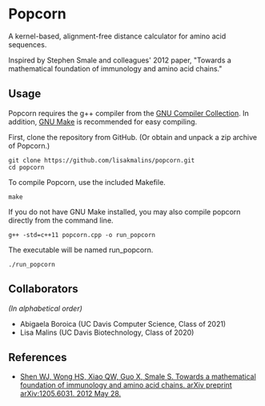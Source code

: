 # Popcorn
A kernel-based, alignment-free distance calculator for amino acid sequences.

Inspired by Stephen Smale and colleagues' 2012 paper, "Towards a mathematical foundation of immunology and amino acid chains."

## Usage
Popcorn requires the g++ compiler from the [GNU Compiler Collection](https://gcc.gnu.org/). In addition, [GNU Make](https://www.gnu.org/software/make/) is recommended for easy compiling.

First, clone the repository from GitHub. (Or obtain and unpack a zip archive of Popcorn.)
```
git clone https://github.com/lisakmalins/popcorn.git
cd popcorn
```

To compile Popcorn, use the included Makefile.
```
make
```

If you do not have GNU Make installed, you may also compile popcorn directly from the command line.
```
g++ -std=c++11 popcorn.cpp -o run_popcorn
```

The executable will be named run_popcorn.
```
./run_popcorn
```

## Collaborators
_(In alphabetical order)_
- Abigaela Boroica (UC Davis Computer Science, Class of 2021)
- Lisa Malins (UC Davis Biotechnology, Class of 2020)

## References
- [Shen WJ, Wong HS, Xiao QW, Guo X, Smale S. Towards a mathematical foundation of immunology and amino acid chains. arXiv preprint arXiv:1205.6031. 2012 May 28.](https://arxiv.org/abs/1205.6031)
